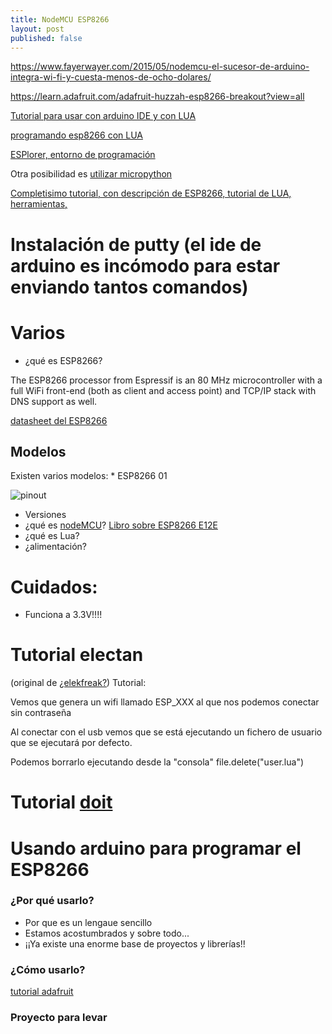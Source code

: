 ```yaml
---
title: NodeMCU ESP8266
layout: post
published: false
---
```


https://www.fayerwayer.com/2015/05/nodemcu-el-sucesor-de-arduino-integra-wi-fi-y-cuesta-menos-de-ocho-dolares/

https://learn.adafruit.com/adafruit-huzzah-esp8266-breakout?view=all

[Tutorial para usar con arduino IDE y con LUA](https://learn.adafruit.com/adafruit-huzzah-esp8266-breakout/using-nodemcu-lua)

[programando esp8266 con LUA](http://benlo.com/esp8266/index.html#LuaLoader)

[ESPlorer, entorno de programación](http://esp8266.ru/esplorer/)

Otra posibilidad es [utilizar micropython](https://learn.adafruit.com/building-and-running-micropython-on-the-esp8266?view=all)

[Completisimo tutorial, con descripción de ESP8266, tutorial de LUA, herramientas, ](https://github.com/geekscape/nodemcu_esp8266/blob/master/workshop_1/esp8266_workshop_1.pdf)


# Instalación de putty (el ide de arduino es incómodo para estar enviando tantos comandos)

# Varios

* ¿qué es ESP8266?

The ESP8266 processor from Espressif is an 80 MHz microcontroller with a full WiFi front-end (both as client and access point) and TCP/IP stack with DNS support as well.

[datasheet del ESP8266](http://www.adafruit.com/datasheets/ESP8266_Specifications_English.pdf)

## Modelos
Existen varios modelos:
	* ESP8266 01

![pinout](http://www.pighixxx.com/test/wp-content/uploads/2015/09/ESP_Pinout_01_big.png)

* Versiones
* ¿qué es [nodeMCU](http://www.nodemcu.com/)?
[Libro sobre ESP8266 E12E](https://smartarduino.gitbooks.io/user-manual-for-esp-12e-devkit/content/)
* ¿qué es Lua?
* ¿alimentación?

# Cuidados:

* Funciona a 3.3V!!!!

# Tutorial electan

(original de [¿elekfreak?](http://www.electrodragon.com/product/nodemcu-lua-amica-r2-esp8266-wifi-board/))
Tutorial:

Vemos que genera un wifi llamado ESP_XXX al que nos podemos conectar sin contraseña

Al conectar con el usb vemos que se está ejecutando un fichero de usuario que se ejecutará por defecto.

Podemos borrarlo ejecutando desde la "consola" file.delete("user.lua")


# Tutorial [doit](https://smartarduino.gitbooks.io/user-manual-for-esp-12e-devkit/content/start_quickly.html)


# Usando arduino para programar el ESP8266

### ¿Por qué usarlo?

* Por que es un lengaue sencillo
* Estamos acostumbrados y sobre todo...
* ¡¡Ya existe una enorme base de proyectos y librerías!!

### ¿Cómo usarlo?

[tutorial adafruit](https://learn.adafruit.com/adafruit-huzzah-esp8266-breakout/using-arduino-ide)

### Proyecto para levar 
